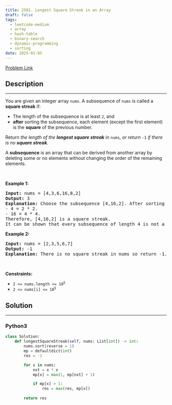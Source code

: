 ```yaml
---
title: 2501. Longest Square Streak in an Array
draft: false
tags: 
  - leetcode-medium
  - array
  - hash-table
  - binary-search
  - dynamic-programming
  - sorting
date: 2025-01-05
---
```


[Problem Link](https://leetcode.com/problems/longest-square-streak-in-an-array/)

## Description

---
<p>You are given an integer array <code>nums</code>. A subsequence of <code>nums</code> is called a <strong>square streak</strong> if:</p>

<ul>
	<li>The length of the subsequence is at least <code>2</code>, and</li>
	<li><strong>after</strong> sorting the subsequence, each element (except the first element) is the <strong>square</strong> of the previous number.</li>
</ul>

<p>Return<em> the length of the <strong>longest square streak</strong> in </em><code>nums</code><em>, or return </em><code>-1</code><em> if there is no <strong>square streak</strong>.</em></p>

<p>A <strong>subsequence</strong> is an array that can be derived from another array by deleting some or no elements without changing the order of the remaining elements.</p>

<p>&nbsp;</p>
<p><strong class="example">Example 1:</strong></p>

<pre>
<strong>Input:</strong> nums = [4,3,6,16,8,2]
<strong>Output:</strong> 3
<strong>Explanation:</strong> Choose the subsequence [4,16,2]. After sorting it, it becomes [2,4,16].
- 4 = 2 * 2.
- 16 = 4 * 4.
Therefore, [4,16,2] is a square streak.
It can be shown that every subsequence of length 4 is not a square streak.
</pre>

<p><strong class="example">Example 2:</strong></p>

<pre>
<strong>Input:</strong> nums = [2,3,5,6,7]
<strong>Output:</strong> -1
<strong>Explanation:</strong> There is no square streak in nums so return -1.
</pre>

<p>&nbsp;</p>
<p><strong>Constraints:</strong></p>

<ul>
	<li><code>2 &lt;= nums.length &lt;= 10<sup>5</sup></code></li>
	<li><code>2 &lt;= nums[i] &lt;= 10<sup>5</sup></code></li>
</ul>


## Solution

---
### Python3
``` py title='longest-square-streak-in-an-array'
class Solution:
    def longestSquareStreak(self, nums: List[int]) -> int:
        nums.sort(reverse = 1)
        mp = defaultdict(int)
        res = -1

        for x in nums:
            nxt = x * x
            mp[x] = max(1, mp[nxt] + 1)

            if mp[x] > 1:
                res = max(res, mp[x])
        
        return res
```

